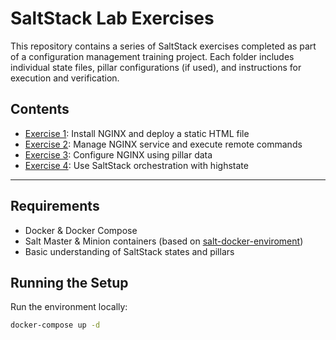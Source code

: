 # SaltStack Lab Exercises

This repository contains a series of SaltStack exercises completed as part of a configuration management training project. Each folder includes individual state files, pillar configurations (if used), and instructions for execution and verification.

## Contents

- [Exercise 1](ex1/README.md): Install NGINX and deploy a static HTML file
- [Exercise 2](ex2/README.md): Manage NGINX service and execute remote commands
- [Exercise 3](ex3/README.md): Configure NGINX using pillar data
- [Exercise 4](ex4/README.md): Use SaltStack orchestration with highstate

---

## Requirements

- Docker & Docker Compose
- Salt Master & Minion containers (based on [salt-docker-enviroment](https://github.com/lefterizz/salt-docker-enviroment))
- Basic understanding of SaltStack states and pillars

## Running the Setup

Run the environment locally:

```bash
docker-compose up -d
